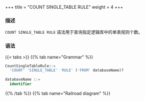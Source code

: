 +++
title = "COUNT SINGLE_TABLE RULE"
weight = 4
+++

### 描述

`COUNT SINGLE_TABLE RULE` 语法用于查询指定逻辑库中的单表规则个数。

### 语法

{{< tabs >}}
{{% tab name="Grammar" %}}
```sql
CountSingleTableRule::=
  'COUNT' 'SINGLE_TABLE' 'RULE' ('FROM' databaseName)?
  
databaseName ::=
  identifier
```
{{% /tab %}}
{{% tab name="Railroad diagram" %}}
<iframe frameborder="0" name="diagram" id="diagram" width="100%" height="100%"></iframe>
{{% /tab %}}
{{< /tabs >}}


### 补充说明

- 未指定 `databaseName` 时，默认是当前使用的 `DATABASE`。 如果也未使用 `DATABASE` 则会提示 `No database selected`。

### 返回值说明

| 列        | 说明                 |
|-----------|---------------------|
| rule_name | 规则名称              |
| database  | 单表所在的数据库名称    |
| count     | 规则个数              |

### 示例

- 查询当前逻辑库中的单表规则个数

```sql
COUNT SINGLE_TABLE RULE
```

```sql
mysql> COUNT SINGLE_TABLE RULE;
+--------------+----------+-------+
| rule_name    | database | count |
+--------------+----------+-------+
| t_single_0   | ds       | 2     |
+--------------+----------+-------+
1 row in set (0.02 sec)
```

### 保留字

`COUNT`、`SINGLE_TABLE`、`RULE`

### 相关链接

- [保留字](/cn/reference/distsql/syntax/reserved-word/)


